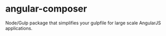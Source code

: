 # angular-composer
Node/Gulp package that simplifies your gulpfile for large scale AngularJS applications.
